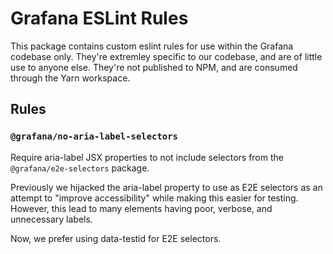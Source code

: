 # Grafana ESLint Rules

This package contains custom eslint rules for use within the Grafana codebase only. They're extremley specific to our codebase, and are of little use to anyone else. They're not published to NPM, and are consumed through the Yarn workspace.

## Rules

### `@grafana/no-aria-label-selectors`

Require aria-label JSX properties to not include selectors from the `@grafana/e2e-selectors` package.

Previously we hijacked the aria-label property to use as E2E selectors as an attempt to "improve accessibility" while making this easier for testing. However, this lead to many elements having poor, verbose, and unnecessary labels.

Now, we prefer using data-testid for E2E selectors.
